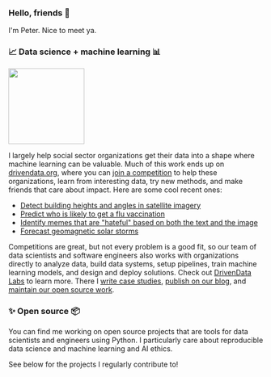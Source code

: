 ### Hello, friends 👋

I'm Peter. Nice to meet ya.

### 📈 Data science + machine learning 📊

<a href="https://www.drivendata.org/">
  <img src="https://drivendata-prod-public.s3.amazonaws.com/images/drivendata-logo.svg" width=150/>
</a>

I largely help social sector organizations get their data into a shape where machine learning can be valuable. Much of this work ends up on [drivendata.org](https://www.drivendata.org), where you can [join a competition](https://www.drivendata.org/competitions/) to help these organizations, learn from interesting data, try new methods, and make friends that care about impact. Here are some cool recent ones:

 - [Detect building heights and angles in satellite imagery](https://www.drivendata.org/competitions/78/overhead-geopose-challenge/)
 - [Predict who is likely to get a flu vaccination](https://www.drivendata.org/competitions/66/flu-shot-learning/)
 - [Identify memes that are "hateful" based on both the text and the image](https://www.drivendata.org/competitions/64/hateful-memes/)
 - [Forecast geomagnetic solar storms](https://www.drivendata.org/competitions/73/noaa-magnetic-forecasting/)

Competitions are great, but not every problem is a good fit, so our team of data scientists and software engineers also works with organizations directly to analyze data, build data systems, setup pipelines, train machine learning models, and design and deploy solutions. Check out [DrivenData Labs](https://www.drivendata.co/) to learn more. There I [write case studies](https://www.drivendata.co/projects.html), [publish on our blog](https://www.drivendata.co/blog.html), and [maintain our open source work](https://www.drivendata.co/open-source.html).

### ✨ Open source 📦

You can find me working on open source projects that are tools for data scientists and engineers using Python. I particularly care about reproducible data science and machine learning and AI ethics. 

See below for the projects I regularly contribute to!